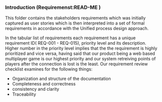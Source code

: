 ### Introduction (Requiremenst:READ-ME )
This folder contains the stakeholders requirements which was initially captured as user stories which is then interpreted into a set of formal requirements in accordance with the Unified process design approach.

In the tabular list of requirements each requirement has a unique requirement ID( REQ-001 - REQ-015), priority level and its description.
Higher number in the priority level implies that the the requirement is highly prioritized and vice versa, having said that our product being a web based multiplayer game is our highest priority and our system retreiving points of players after the connection is lost is the least.
Our requirement review checklist examines for the following things: 
* Organization and structure of the documentation
* Completeness and correctness
* consistency and clarity
* Traceability


